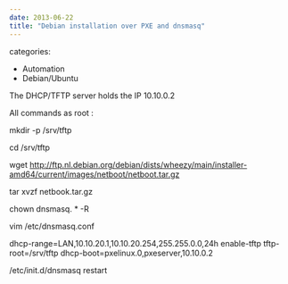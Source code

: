 ```yaml
---
date: 2013-06-22
title: "Debian installation over PXE and dnsmasq"
---
```








categories:
- Automation
- Debian/Ubuntu


The DHCP/TFTP server holds the IP 10.10.0.2

All commands as root :

mkdir -p /srv/tftp

cd /srv/tftp

wget http://ftp.nl.debian.org/debian/dists/wheezy/main/installer-amd64/current/images/netboot/netboot.tar.gz

tar xvzf netbook.tar.gz

chown dnsmasq. * -R

vim /etc/dnsmasq.conf

dhcp-range=LAN,10.10.20.1,10.10.20.254,255.255.0.0,24h
enable-tftp
tftp-root=/srv/tftp
dhcp-boot=pxelinux.0,pxeserver,10.10.0.2

/etc/init.d/dnsmasq restart
